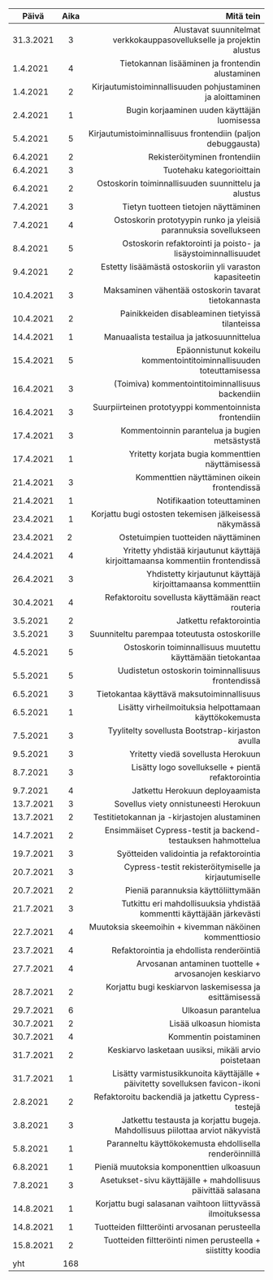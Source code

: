 Päivä        | Aika        | Mitä tein                            |
| ------------- |:--------:| ----------------------------------------:|
| 31.3.2021  | 3 | Alustavat suunnitelmat verkkokauppasovellukselle ja projektin alustus |
| 1.4.2021 | 4 | Tietokannan lisääminen ja frontendin alustaminen |
| 1.4.2021 | 2 | Kirjautumistoiminnallisuuden pohjustaminen ja aloittaminen |
| 2.4.2021 | 1 | Bugin korjaaminen uuden käyttäjän luomisessa |
| 5.4.2021 | 5 | Kirjautumistoiminnallisuus frontendiin (paljon debuggausta) |
| 6.4.2021 | 2 | Rekisteröityminen frontendiin |
| 6.4.2021 | 3 | Tuotehaku kategorioittain |
| 6.4.2021 | 2 | Ostoskorin toiminnallisuuden suunnittelu ja alustus |
| 7.4.2021 | 3 | Tietyn tuotteen tietojen näyttäminen |
| 7.4.2021 | 4 | Ostoskorin prototyypin runko ja yleisiä parannuksia sovellukseen |
| 8.4.2021 | 5 | Ostoskorin refaktorointi ja poisto- ja lisäystoiminnallisuudet |
| 9.4.2021 | 2 | Estetty lisäämästä ostoskoriin yli varaston kapasiteetin |
| 10.4.2021 | 3 | Maksaminen vähentää ostoskorin tavarat tietokannasta |
| 10.4.2021 | 2 | Painikkeiden disableaminen tietyissä tilanteissa |
| 14.4.2021 | 1 | Manuaalista testailua ja jatkosuunnittelua |
| 15.4.2021 | 5 | Epäonnistunut kokeilu kommentointitoiminnallisuuden toteuttamisessa |
| 16.4.2021 | 3 | (Toimiva) kommentointitoiminnallisuus backendiin |
| 16.4.2021 | 3 | Suurpiirteinen prototyyppi kommentoinnista frontendiin |
| 17.4.2021 | 3 | Kommentoinnin parantelua ja bugien metsästystä |
| 17.4.2021 | 1 | Yritetty korjata bugia kommenttien näyttämisessä |
| 21.4.2021 | 3 | Kommenttien näyttäminen oikein frontendissä |
| 21.4.2021 | 1 | Notifikaation toteuttaminen |
| 23.4.2021 | 1 | Korjattu bugi ostosten tekemisen jälkeisessä näkymässä |
| 23.4.2021 | 2 | Ostetuimpien tuotteiden näyttäminen |
| 24.4.2021 | 4 | Yritetty yhdistää kirjautunut käyttäjä kirjoittamaansa kommentiin frontendissä |
| 26.4.2021 | 3 | Yhdistetty kirjautunut käyttäjä kirjoittamaansa kommenttiin |
| 30.4.2021 | 4 | Refaktoroitu sovellusta käyttämään react routeria |
| 3.5.2021 | 2 | Jatkettu refaktorointia |
| 3.5.2021 | 3 | Suunniteltu parempaa toteutusta ostoskorille |
| 4.5.2021 | 5 | Ostoskorin toiminnallisuus muutettu käyttämään tietokantaa |
| 5.5.2021 | 5 | Uudistetun ostoskorin toiminnallisuus frontendissä |
| 6.5.2021 | 3 | Tietokantaa käyttävä maksutoiminnallisuus |
| 6.5.2021 | 1 | Lisätty virheilmoituksia helpottamaan käyttökokemusta |
| 7.5.2021 | 3 | Tyylitelty sovellusta Bootstrap-kirjaston avulla |
| 9.5.2021 | 3 | Yritetty viedä sovellusta Herokuun |
| 8.7.2021 | 3 | Lisätty logo sovellukselle + pientä refaktorointia |
| 9.7.2021 | 4 | Jatkettu Herokuun deployaamista |
| 13.7.2021 | 3 | Sovellus viety onnistuneesti Herokuun |
| 13.7.2021 | 2 | Testitietokannan ja -kirjastojen alustaminen |
| 14.7.2021 | 2 | Ensimmäiset Cypress-testit ja backend-testauksen hahmottelua |
| 19.7.2021 | 3 | Syötteiden validointia ja refaktorointia |
| 20.7.2021 | 3 | Cypress-testit rekisteröitymiselle ja kirjautumiselle |
| 20.7.2021 | 2 | Pieniä parannuksia käyttöliittymään |
| 21.7.2021 | 3 | Tutkittu eri mahdollisuuksia yhdistää kommentti käyttäjään järkevästi |
| 22.7.2021 | 4 | Muutoksia skeemoihin + kivemman näköinen kommenttiosio |
| 23.7.2021 | 4 | Refaktorointia ja ehdollista renderöintiä |
| 27.7.2021 | 4 | Arvosanan antaminen tuottelle + arvosanojen keskiarvo |
| 28.7.2021 | 2 | Korjattu bugi keskiarvon laskemisessa ja esittämisessä |
| 29.7.2021 | 6 | Ulkoasun parantelua |
| 30.7.2021 | 2 | Lisää ulkoasun hiomista |
| 30.7.2021 | 4 | Kommentin poistaminen |
| 31.7.2021 | 2 | Keskiarvo lasketaan uusiksi, mikäli arvio poistetaan |
| 31.7.2021 | 1 | Lisätty varmistusikkunoita käyttäjälle + päivitetty sovelluksen favicon-ikoni |
| 2.8.2021 | 2 | Refaktoroitu backendiä ja jatkettu Cypress-testejä |
| 3.8.2021 | 3 | Jatkettu testausta ja korjattu bugeja. Mahdollisuus piilottaa arviot näkyvistä |
| 5.8.2021 | 1 | Paranneltu käyttökokemusta ehdollisella renderöinnillä |
| 6.8.2021 | 1 | Pieniä muutoksia komponenttien ulkoasuun |
| 7.8.2021 | 3 | Asetukset-sivu käyttäjälle + mahdollisuus päivittää salasana |
| 14.8.2021 | 1 | Korjattu bugi salasanan vaihtoon liittyvässä ilmoituksessa |
| 14.8.2021 | 1 | Tuotteiden filtteröinti arvosanan perusteella |
| 15.8.2021 | 2 | Tuotteiden filtteröinti nimen perusteella + siistitty koodia |
| yht | 168 | |
